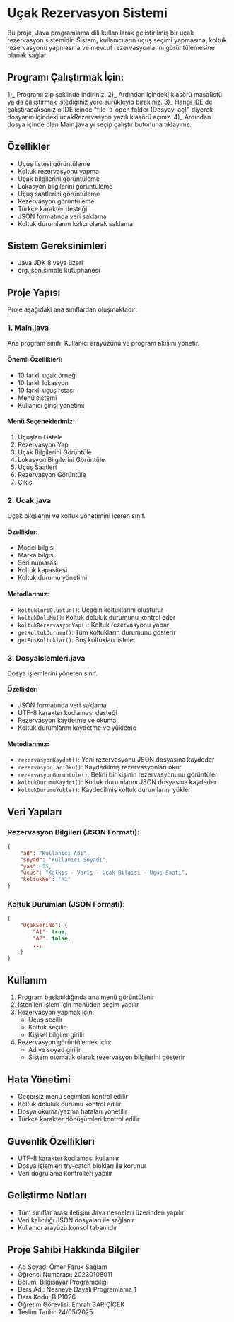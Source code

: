 # Uçak Rezervasyon Sistemi

Bu proje, Java programlama dili kullanılarak geliştirilmiş bir uçak rezervasyon sistemidir. Sistem, kullanıcıların uçuş seçimi yapmasına, koltuk rezervasyonu yapmasına ve mevcut rezervasyonlarını görüntülemesine olanak sağlar.

## Programı Çalıştırmak İçin:

1)_ Programı zip şeklinde indiriniz.
2)_ Ardından içindeki klasörü masaüstü ya da çalıştırmak istediğiniz yere sürükleyip bırakınız.
3)_ Hangi IDE de çalıştıracaksanız o IDE içinde "file -> open folder (Dosyayı aç)" diyerek dosyanın içindeki ucakRezervasyon yazılı klasörü açınız.
4)_ Ardından dosya içinde olan Main.java yı seçip çalıştır butonuna tıklayınız.

## Özellikler

- Uçuş listesi görüntüleme
- Koltuk rezervasyonu yapma
- Uçak bilgilerini görüntüleme
- Lokasyon bilgilerini görüntüleme
- Uçuş saatlerini görüntüleme
- Rezervasyon görüntüleme
- Türkçe karakter desteği
- JSON formatında veri saklama
- Koltuk durumlarını kalıcı olarak saklama

## Sistem Gereksinimleri

- Java JDK 8 veya üzeri
- org.json.simple kütüphanesi

## Proje Yapısı

Proje aşağıdaki ana sınıflardan oluşmaktadır:

### 1. Main.java
Ana program sınıfı. Kullanıcı arayüzünü ve program akışını yönetir.

#### Önemli Özellikleri:
- 10 farklı uçak örneği
- 10 farklı lokasyon
- 10 farklı uçuş rotası
- Menü sistemi
- Kullanıcı girişi yönetimi

#### Menü Seçeneklerimiz:
1. Uçuşları Listele
2. Rezervasyon Yap
3. Uçak Bilgilerini Görüntüle
4. Lokasyon Bilgilerini Görüntüle
5. Uçuş Saatleri
6. Rezervasyon Görüntüle
7. Çıkış

### 2. Ucak.java
Uçak bilgilerini ve koltuk yönetimini içeren sınıf.

#### Özellikler:
- Model bilgisi
- Marka bilgisi
- Seri numarası
- Koltuk kapasitesi
- Koltuk durumu yönetimi

#### Metodlarımız:
- `koltuklariOlustur()`: Uçağın koltuklarını oluşturur
- `koltukDoluMu()`: Koltuk doluluk durumunu kontrol eder
- `koltukRezervasyonYap()`: Koltuk rezervasyonu yapar
- `getKoltukDurumu()`: Tüm koltukların durumunu gösterir
- `getBosKoltuklar()`: Boş koltukları listeler

### 3. DosyaIslemleri.java
Dosya işlemlerini yöneten sınıf.

#### Özellikler:
- JSON formatında veri saklama
- UTF-8 karakter kodlaması desteği
- Rezervasyon kaydetme ve okuma
- Koltuk durumlarını kaydetme ve yükleme

#### Metodlarımız:
- `rezervasyonKaydet()`: Yeni rezervasyonu JSON dosyasına kaydeder
- `rezervasyonlariOku()`: Kaydedilmiş rezervasyonları okur
- `rezervasyonGoruntule()`: Belirli bir kişinin rezervasyonunu görüntüler
- `koltukDurumuKaydet()`: Koltuk durumlarını JSON dosyasına kaydeder
- `koltukDurumuYukle()`: Kaydedilmiş koltuk durumlarını yükler

## Veri Yapıları

### Rezervasyon Bilgileri (JSON Formatı):
```json
{
    "ad": "Kullanıcı Adı",
    "soyad": "Kullanıcı Soyadı",
    "yas": 25,
    "ucus": "Kalkış - Varış - Uçak Bilgisi - Uçuş Saati",
    "koltukNo": "A1"
}
```

### Koltuk Durumları (JSON Formatı):
```json
{
    "UçakSeriNo": {
        "A1": true,
        "A2": false,
        ...
    }
}
```

## Kullanım

1. Program başlatıldığında ana menü görüntülenir
2. İstenilen işlem için menüden seçim yapılır
3. Rezervasyon yapmak için:
   - Uçuş seçilir
   - Koltuk seçilir
   - Kişisel bilgiler girilir
4. Rezervasyon görüntülemek için:
   - Ad ve soyad girilir
   - Sistem otomatik olarak rezervasyon bilgilerini gösterir

## Hata Yönetimi

- Geçersiz menü seçimleri kontrol edilir
- Koltuk doluluk durumu kontrol edilir
- Dosya okuma/yazma hataları yönetilir
- Türkçe karakter dönüşümleri kontrol edilir

## Güvenlik Özellikleri

- UTF-8 karakter kodlaması kullanılır
- Dosya işlemleri try-catch blokları ile korunur
- Veri doğrulama kontrolleri yapılır

## Geliştirme Notları

- Tüm sınıflar arası iletişim Java nesneleri üzerinden yapılır
- Veri kalıcılığı JSON dosyaları ile sağlanır
- Kullanıcı arayüzü konsol tabanlıdır

## Proje Sahibi Hakkında Bilgiler
- Ad Soyad: Ömer Faruk Sağlam
- Öğrenci Numarası: 20230108011
- Bölüm: Bilgisayar Programcılığı
- Ders Adı: Nesneye Dayalı Programlama 1
- Ders Kodu: BIP1026
- Öğretim Görevlisi: Emrah SARIÇİÇEK
- Teslim Tarihi: 24/05/2025
